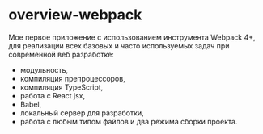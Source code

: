 # overview-webpack
Мое первое приложение с использованием инструмента Webpack 4+, для реализации всех базовых и часто используемых задач при современной веб разработке: 
 - модульность,
 - компиляция препроцессоров,
 - компиляция TypeScript,
 - работа с React jsx,
 - Babel,
 - локальный сервер для разработки,
 - работа с любым типом файлов и два режима сборки проекта.
